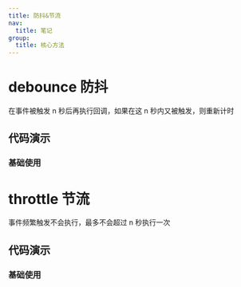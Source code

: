 ```yaml
---
title: 防抖&节流
nav:
  title: 笔记
group:
  title: 核心方法
---
```


# debounce 防抖

在事件被触发 n 秒后再执行回调，如果在这 n 秒内又被触发，则重新计时

## 代码演示

### 基础使用

<code src="./_demos/core/debounce/demo/demo1.tsx"></code>

# throttle 节流

事件频繁触发不会执行，最多不会超过 n 秒执行一次

## 代码演示

### 基础使用

<code src="./_demos/core/debounce/demo/demo2.tsx"></code>
